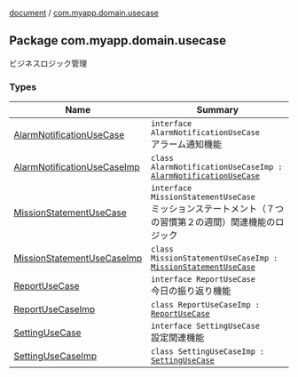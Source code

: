 [document](../index.md) / [com.myapp.domain.usecase](./index.md)

## Package com.myapp.domain.usecase

ビジネスロジック管理

### Types

| Name | Summary |
|---|---|
| [AlarmNotificationUseCase](-alarm-notification-use-case/index.md) | `interface AlarmNotificationUseCase`<br>アラーム通知機能 |
| [AlarmNotificationUseCaseImp](-alarm-notification-use-case-imp/index.md) | `class AlarmNotificationUseCaseImp : `[`AlarmNotificationUseCase`](-alarm-notification-use-case/index.md) |
| [MissionStatementUseCase](-mission-statement-use-case/index.md) | `interface MissionStatementUseCase`<br>ミッションステートメント（７つの習慣第２の週間）関連機能のロジック |
| [MissionStatementUseCaseImp](-mission-statement-use-case-imp/index.md) | `class MissionStatementUseCaseImp : `[`MissionStatementUseCase`](-mission-statement-use-case/index.md) |
| [ReportUseCase](-report-use-case/index.md) | `interface ReportUseCase`<br>今日の振り返り機能 |
| [ReportUseCaseImp](-report-use-case-imp/index.md) | `class ReportUseCaseImp : `[`ReportUseCase`](-report-use-case/index.md) |
| [SettingUseCase](-setting-use-case/index.md) | `interface SettingUseCase`<br>設定関連機能 |
| [SettingUseCaseImp](-setting-use-case-imp/index.md) | `class SettingUseCaseImp : `[`SettingUseCase`](-setting-use-case/index.md) |
